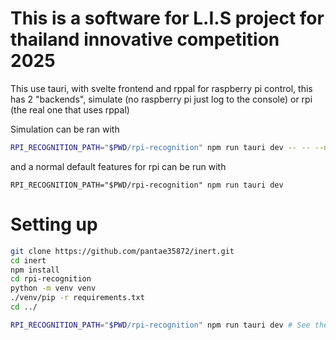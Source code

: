 # This is a software for L.I.S project for thailand innovative competition 2025 
This use tauri, with svelte frontend and rppal for raspberry pi control, this has 2 "backends",
simulate (no raspberry pi just log to the console) or rpi (the real one that uses rppal)

Simulation can be ran with 
```bash 
RPI_RECOGNITION_PATH="$PWD/rpi-recognition" npm run tauri dev -- -- --no-default-features --features sim
```
and a normal default features for rpi can be run with
```
RPI_RECOGNITION_PATH="$PWD/rpi-recognition" npm run tauri dev
```

# Setting up
```bash
git clone https://github.com/pantae35872/inert.git
cd inert
npm install
cd rpi-recognition
python -m venv venv
./venv/pip -r requirements.txt
cd ../

RPI_RECOGNITION_PATH="$PWD/rpi-recognition" npm run tauri dev # See the first section for more info
```
